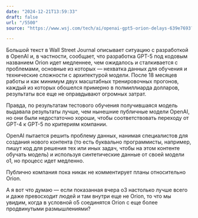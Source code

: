 ```yaml
---
date: "2024-12-21T13:59:33"
draft: false
url: "/5500"
source: "https://www.wsj.com/tech/ai/openai-gpt5-orion-delays-639e7693?st=ng5hBi&reflink=desktopwebshare_permalink"

---
```


Большой текст в Wall Street Journal описывает ситуацию с разработкой в OpenAI и, в частности, сообщает, что разработка GPT-5 под кодовым названием Orion идет медленнее, чем ожидалось и сталкивается с проблемами, основные из которых — нехватка данных для обучения и технические сложности с архитектурой модели. После 18 месяцев работы и как минимум двух масштабных тренировочных прогонов, каждый из которых обошелся примерно в полмиллиарда долларов, результаты все еще не оправдывают огромных затрат.

Правда, по результатам тестового обучения получившаяся модель выдавала результаты лучше, чем нынешние публичные модели OpenAI, но они были недостаточно хороши, чтобы соответствовать переходу от GPT-4 к GPT-5 по критериям компании.

OpenAI пытается решить проблему данных, нанимая специалистов для создания нового контента (то есть буквально программисты, например, пишут код для решения тех или иных задач, чтобы на этом контенте обучать модель) и используя синтетические данные от своей модели o1, но процесс идет медленно.

Публично компания пока никак не комментирует планы относительно Orion. 

А я вот что думаю — если показанная вчера o3 настолько лучше всего и даже превосходит людей и там внутри еще не Orion, то что мы увидим, когда в условной o5 соединятся Orion с еще более продвинутыми размышлениями?

